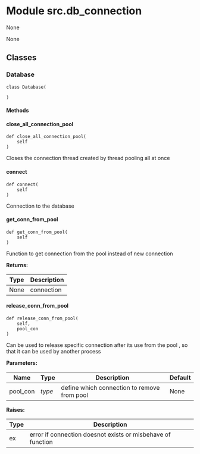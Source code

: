# Module src.db_connection

None

None

## Classes

### Database

```python3
class Database(
    
)
```

#### Methods

    
#### close_all_connection_pool

```python3
def close_all_connection_pool(
    self
)
```

    
Closes the connection thread created by thread pooling all at once

    
#### connect

```python3
def connect(
    self
)
```

    
Connection to the database

    
#### get_conn_from_pool

```python3
def get_conn_from_pool(
    self
)
```

    
Function to get connection from the pool instead of new connection

**Returns:**

| Type | Description |
|---|---|
| None | connection |

    
#### release_conn_from_pool

```python3
def release_conn_from_pool(
    self,
    pool_con
)
```

    
Can be used to release specific connection after its use from the pool , so that it can be used by another process

**Parameters:**

| Name | Type | Description | Default |
|---|---|---|---|
| pool_con | _type_ | define which connection to remove from pool | None |

**Raises:**

| Type | Description |
|---|---|
| ex | error if connection doesnot exists or misbehave of function |